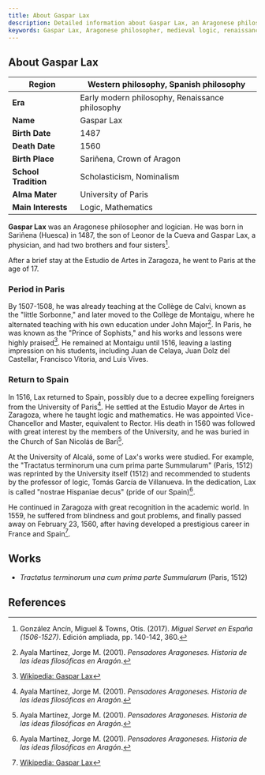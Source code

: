 ```yaml
---
title: About Gaspar Lax
description: Detailed information about Gaspar Lax, an Aragonese philosopher and logician.
keywords: Gaspar Lax, Aragonese philosopher, medieval logic, renaissance logic, Collège de Calvi, Collège de Montaigu, University of Zaragoza, Tractatus terminorum
---
```


## About Gaspar Lax

| **Region**           | Western philosophy, Spanish philosophy |
|----------------------|----------------------------------------|
| **Era**              | Early modern philosophy, Renaissance philosophy |
| **Name**             | Gaspar Lax                             |
| **Birth Date**       | 1487                                   |
| **Death Date**       | 1560                                   |
| **Birth Place**      | Sariñena, Crown of Aragon              |
| **School Tradition** | Scholasticism, Nominalism              |
| **Alma Mater**       | University of Paris                    |
| **Main Interests**   | Logic, Mathematics                     |

**Gaspar Lax** was an Aragonese philosopher and logician. He was born in Sariñena (Huesca) in 1487, the son of Leonor de la Cueva and Gaspar Lax, a physician, and had two brothers and four sisters[^1].

After a brief stay at the Estudio de Artes in Zaragoza, he went to Paris at the age of 17.

### Period in Paris
By 1507-1508, he was already teaching at the Collège de Calvi, known as the "little Sorbonne," and later moved to the Collège de Montaigu, where he alternated teaching with his own education under John Major[^2]. In Paris, he was known as the "Prince of Sophists," and his works and lessons were highly praised[^3]. He remained at Montaigu until 1516, leaving a lasting impression on his students, including Juan de Celaya, Juan Dolz del Castellar, Francisco Vitoria, and Luis Vives.

### Return to Spain
In 1516, Lax returned to Spain, possibly due to a decree expelling foreigners from the University of Paris[^4]. He settled at the Estudio Mayor de Artes in Zaragoza, where he taught logic and mathematics. He was appointed Vice-Chancellor and Master, equivalent to Rector. His death in 1560 was followed with great interest by the members of the University, and he was buried in the Church of San Nicolás de Bari[^6].

At the University of Alcalá, some of Lax's works were studied. For example, the "Tractatus terminorum una cum prima parte Summularum" (Paris, 1512) was reprinted by the University itself (1512) and recommended to students by the professor of logic, Tomás García de Villanueva. In the dedication, Lax is called "nostrae Hispaniae decus" (pride of our Spain)[^7].

He continued in Zaragoza with great recognition in the academic world. In 1559, he suffered from blindness and gout problems, and finally passed away on February 23, 1560, after having developed a prestigious career in France and Spain[^8].

## Works

- *Tractatus terminorum una cum prima parte Summularum* (Paris, 1512)

## References

[^1]: González Ancín, Miguel & Towns, Otis. (2017). *Miguel Servet en España (1506-1527)*. Edición ampliada, pp. 140-142, 360.

[^2]: Ayala Martínez, Jorge M. (2001). *Pensadores Aragoneses. Historia de las ideas filosóficas en Aragón*.

[^3]: [Wikipedia: Gaspar Lax](https://en.wikipedia.org/wiki/Gaspar_Lax)

[^4]: Ayala Martínez, Jorge M. (2001). *Pensadores Aragoneses. Historia de las ideas filosóficas en Aragón*.

[^5]: González Ancín y Towns, 2017, pp. 148-150.

[^6]: Ayala Martínez, Jorge M. (2001). *Pensadores Aragoneses. Historia de las ideas filosóficas en Aragón*.

[^7]: Ayala Martínez, Jorge M. (2001). *Pensadores Aragoneses. Historia de las ideas filosóficas en Aragón*.

[^8]: [Wikipedia: Gaspar Lax](https://es.wikipedia.org/wiki/Gaspar_Lax)
